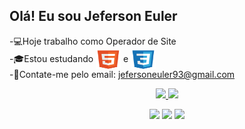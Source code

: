 ## Olá! Eu sou Jeferson Euler 
-💻Hoje trabalho como Operador de Site<br>
-🎓Estou estudando <img align="center" alt="Jeff-HTML" height="30" width="40" src="https://raw.githubusercontent.com/devicons/devicon/master/icons/html5/html5-original.svg"> e <img align="center" alt="Jeff-CSS" height="30" width="40" src="https://raw.githubusercontent.com/devicons/devicon/master/icons/css3/css3-original.svg"><br>
-📧Contate-me pelo email: jefersoneuler93@gmail.com
<div align="center">
  <a href="https://github.com/JefersonE17">
    <img height="180em" src="https://github-readme-stats.vercel.app/api?username=JefersonE17&show_icons=true&theme=merko&include_all_commits=true&count_private=true"/>
  <img height="180em" src="https://github-readme-stats.vercel.app/api/top-langs/?username=JefersonE17&layout=compact&langs_count=7&theme=merko"/>
</div>

<div align="center">

<a href="https://instagram.com/jefiin_e" target="_blank"><img src="https://img.shields.io/badge/-Instagram-%23E4405F?style=for-the-badge&logo=instagram&logoColor=white" target="_blank"></a>
 <a href = "mailto:jefersoneuler93@gmail.com"><img src="https://img.shields.io/badge/-Gmail-%23333?style=for-the-badge&logo=gmail&logoColor=white" target="_blank"></a>
  <a href="https://www.linkedin.com/in/jeferson-euler-de-oliveira-81410519a/" target="_blank"><img src="https://img.shields.io/badge/-LinkedIn-%230077B5?style=for-the-badge&logo=linkedin&logoColor=white" target="_blank"></a>
</div>
